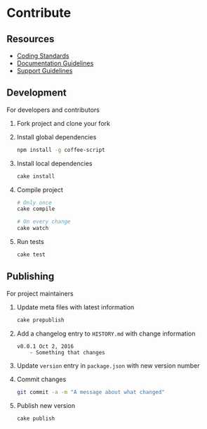 <!--
v1.3.22 June 23, 2013
https://github.com/bevry/base
-->


# Contribute


## Resources

- [Coding Standards](http://learn.bevry.me/community/coding-standards)
- [Documentation Guidelines](http://learn.bevry.me/community/documentation-guidelines)
- [Support Guidelines](http://learn.bevry.me/community/support-guidelines)


## Development

For developers and contributors

1. Fork project and clone your fork

2. Install global dependencies

	``` bash
	npm install -g coffee-script
	```

3. Install local dependencies

	``` bash
	cake install
	```

4. Compile project

	``` bash
	# Only once
	cake compile

	# On every change
	cake watch
	```

5. Run tests

	``` bash
	cake test
	```


## Publishing

For project maintainers

1. Update meta files with latest information

	``` bash
	cake prepublish
	```

2. Add a changelog entry to `HISTORY.md` with change information

	```
	v0.0.1 Oct 2, 2016
		- Something that changes
	```

3. Update `version` entry in `package.json` with new version number

4. Commit changes

	``` bash
	git commit -a -m "A message about what changed"
	```

5. Publish new version

	``` bash
	cake publish
	```
